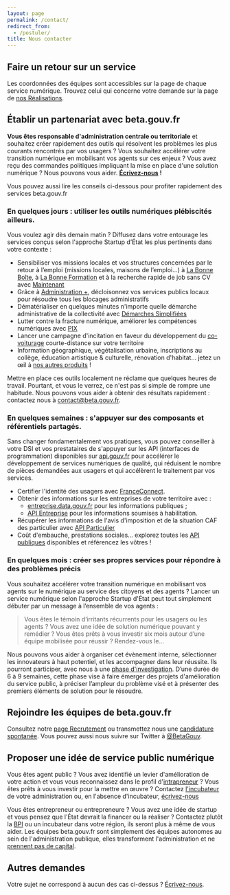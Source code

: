```yaml
---
layout: page
permalink: /contact/
redirect_from:
  - /postuler/
title: Nous contacter
---
```

## Faire un retour sur un service
Les coordonnées des équipes sont accessibles sur la page de chaque service numérique. Trouvez celui qui concerne votre demande sur la page de [nos Réalisations](/startups). 

## Établir un partenariat avec beta.gouv.fr

**Vous êtes responsable d'administration centrale ou territoriale** et souhaitez créer rapidement des outils qui résolvent les problèmes les plus courants rencontrés par vos usagers ? Vous souhaitez accélérer votre transition numérique en mobilisant vos agents sur ces enjeux ? Vous avez reçu des commandes politiques impliquant la mise en place d'une solution numérique ? Nous pouvons vous aider. **[Écrivez-nous](mailto:dinum@beta.gouv.fr?subject=Partenariat%20betagouv) !**

Vous pouvez aussi lire les conseils ci-dessous pour profiter rapidement des services beta.gouv.fr

###  En quelques jours : utiliser les outils numériques plébiscités ailleurs.

Vous voulez agir dès demain matin ? Diffusez dans votre entourage les services conçus selon l'approche Startup d’État les plus pertinents dans votre contexte :

* Sensibiliser vos missions locales et vos structures concernées par le retour à l’emploi \(missions locales, maisons de l’emploi…\) à [La Bonne Boîte](http://labonneboite.pole-emploi.fr/), à [La Bonne Formation](http://labonneformation.pole-emploi.fr/) et à la recherche rapide de job sans CV avec [Maintenant](https://maintenant.pole-emploi.fr/)
* Grâce à [Administration +](https://beta.gouv.fr/startups/aplus.html), décloisonnez vos services publics locaux pour résoudre tous les blocages administratifs
* Dématérialiser en quelques minutes n'importe quelle démarche administrative de la collectivité avec [Démarches Simplifiées](https://www.demarches-simplifiees.fr/)
* Lutter contre la fracture numérique, améliorer les compétences numériques avec [PIX](https://pix.fr)
* Lancer une campagne d'incitation en faveur du développement du [co-voiturage](http://covoiturage.beta.gouv.fr/) courte-distance sur votre territoire
* Information géographique, végétalisation urbaine, inscriptions au collège, éducation artistique & culturelle, rénovation d'habitat… jetez un œil à [nos autres produits](https://beta.gouv.fr/startups/) !

Mettre en place ces outils localement ne réclame que quelques heures de travail. Pourtant, et vous le verrez, ce n'est pas si simple de rompre une habitude. Nous pouvons vous aider à obtenir des résultats rapidement : contactez nous à [contact@beta.gouv.fr](mailto:contact@beta.gouv.fr).

###  En quelques semaines : s'appuyer sur des composants et référentiels partagés.

Sans changer fondamentalement vos pratiques, vous pouvez conseiller à votre DSI et vos prestataires de s'appuyer sur les API \(interfaces de programmation\) disponibles sur [api.gouv.fr](https://api.gouv.fr) pour accélérer le développement de services numériques de qualité, qui réduisent le nombre de pièces demandées aux usagers et qui accélèrent le traitement par vos services.

* Certifier l'identité des usagers avec [FranceConnect](https://api.gouv.fr/api/franceconnect).
* Obtenir des informations sur les entreprises de votre territoire avec :
  *  [entreprise.data.gouv.fr](https://entreprise.data.gouv.fr/) pour les informations publiques ;
  *  [API Entreprise](https://entreprise.api.gouv.fr/) pour les informations soumises à habilitation.
* Récupérer les informations de l'avis d'imposition et de la situation CAF des particulier avec [API Particulier](https://particulier.api.gouv.fr/)
* Coût d'embauche, prestations sociales… explorez toutes les [API publiques](https://api.gouv.fr/) disponibles et référencez les vôtres !

###  En quelques mois : créer ses propres services pour répondre à des problèmes précis

Vous souhaitez accélérer votre transition numérique en mobilisant vos agents sur le numérique au service des citoyens et des agents ? Lancer un service numérique selon l'approche Startup d'État peut tout simplement débuter par un message à l’ensemble de vos agents :

> Vous êtes le témoin d’irritants récurrents pour les usagers ou les agents ? Vous avez une idée de solution numérique pouvant y remédier ? Vous êtes prêts à vous investir six mois autour d’une équipe mobilisée pour réussir ? Rendez-vous le…

Nous pouvons vous aider à organiser cet évènement interne, sélectionner les innovateurs à haut potentiel, et les accompagner dans leur réussite. Ils pourront participer, avec nous à une [phase d'investigation](https://beta.gouv.fr/approche/investigation). D’une durée de 6 à 9 semaines, cette phase vise à faire émerger des projets d'amélioration du service public, à préciser l’ampleur du problème visé et à présenter des premiers éléments de solution pour le résoudre. 

## Rejoindre les équipes de beta.gouv.fr

Consultez notre [page Recrutement](/recrutement) ou transmettez nous une [candidature spontanée](https://www.welcometothejungle.com/fr/companies/communaute-beta-gouv/jobs/candidatures-spontanees). 
Vous pouvez aussi nous suivre sur Twitter à [@BetaGouv](https://twitter.com/BetaGouv).

## Proposer une idée de service public numérique

Vous êtes agent public ? Vous avez identifié un levier d'amélioration de votre action et vous vous reconnaissez dans le profil d'[intrapreneur](/devenir-intrapreneur) ? Vous êtes prêts à vous investir pour la mettre en œuvre ? Contactez [l'incubateur](/communaute) de votre administration ou, en l'absence d'incubateur, [écrivez-nous](mailto:recrutement@beta.gouv.fr?subject=Intrapreneur)

Vous êtes entrepreneur ou entrepreneure ? Vous avez une idée de startup et vous pensez que l'État devrait la financer ou la réaliser ? Contactez plutôt la [BPI](https://www.bpifrance.fr/) ou un incubateur dans votre région, ils seront plus à même de vous aider. Les équipes beta.gouv.fr sont simplement des équipes autonomes au sein de l'administration publique, elles transforment l'administration et ne [prennent pas de capital](/approche).

## Autres demandes

Votre sujet ne correspond à aucun des cas ci-dessus ? [Écrivez-nous](mailto:contact@beta.gouv.fr?subject=Autre%20sujet).
